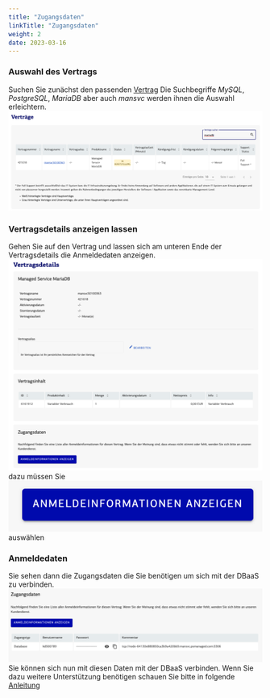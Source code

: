```yaml
---
title: "Zugangsdaten"
linkTitle: "Zugangsdaten"
weight: 2
date: 2023-03-16
---
```


### Auswahl des Vertrags
Suchen Sie zunächst den passenden [Vertrag](https://customerservice.plusserver.com/billing/contracts)
Die Suchbegriffe *MySQL*, *PostgreSQL*, *MariaDB* aber auch *mansvc* werden ihnen die Auswahl erleichtern.
![Verträge](1-contracts.png)

### Vertragsdetails anzeigen lassen
Gehen Sie auf den Vertrag und lassen sich am unteren Ende der Vertragsdetails die Anmeldedaten anzeigen.
![Anzeige der Vertragsdetails](2-contract-details.png)
dazu müssen Sie 
![Anmeldedaten](3-show-login-details.png)
auswählen

### Anmeldedaten
Sie sehen dann die Zugangsdaten die Sie benötigen um sich mit der DBaaS zu verbinden.
![Zugangsdaten](4-zugangsdaten.png)
Sie können sich nun mit diesen Daten mit der DBaaS verbinden. Wenn Sie dazu weitere Unterstützung benötigen schauen Sie bitte in folgende [Anleitung](https://docs.xaas.get-cloud.io/de/docs/01-dbaas/03-howto/db-login)

